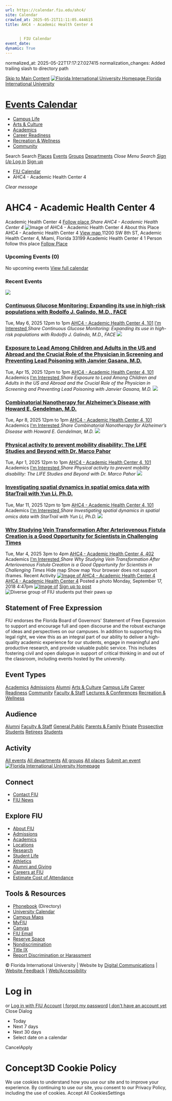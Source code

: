 ```yaml
---
url: https://calendar.fiu.edu/ahc4/
site: Calendar
crawled_at: 2025-05-21T11:11:05.444615
title: AHC4 - Academic Health Center 4
    
    
      | FIU Calendar
event_date: 
dynamic: True
---
```

normalized_at: 2025-05-22T17:17:27.027415
normalization_changes: Added trailing slash to directory path

[Skip to Main Content](https://calendar.fiu.edu/ahc4#main-content)
[![Florida International University Homepage](https://digicdn.fiu.edu/core/_assets/images/logo-top.png) Florida International University](https://www.fiu.edu)
# [Events Calendar ](https://calendar.fiu.edu/)
  * [Campus Life](https://calendar.fiu.edu/calendar?event_types%5B%5D=127595)
  * [Arts & Culture](https://calendar.fiu.edu/calendar?event_types%5B%5D=127590)
  * [Academics](https://calendar.fiu.edu/calendar?event_types%5B%5D=127582)
  * [Career Readiness](https://calendar.fiu.edu/calendar?event_types%5B%5D=127584)
  * [Recreation & Wellness](https://calendar.fiu.edu/calendar?event_types%5B%5D=127603)
  * [Community](https://calendar.fiu.edu/calendar?event_types%5B%5D=127601)


Search Search
[Places](https://calendar.fiu.edu/search/places) [Events](https://calendar.fiu.edu/calendar) [Groups](https://calendar.fiu.edu/search/groups) [Departments](https://calendar.fiu.edu/search/departments)
_Close Menu_
_Search_ [ _Sign Up_ ](https://calendar.fiu.edu/signup?school_id=234)
[Log in](https://calendar.fiu.edu/auth/shib_login?previous_url=https%3A%2F%2Fcalendar.fiu.edu%2Fahc4) [Sign up](https://calendar.fiu.edu/signup?school_id=234)
  * [FIU Calendar](https://calendar.fiu.edu/)
  * AHC4 - Academic Health Center 4


_Clear message_
# AHC4 - Academic Health Center 4
Academic Health Center 4
[ Follow place ](https://calendar.fiu.edu/ahc4/add_friend "Add AHC4 - Academic Health Center 4 to My Places")
_Share AHC4 - Academic Health Center 4_
![Image of AHC4 - Academic Health Center 4](https://localist-images.azureedge.net/photos/728804/card/9ffbdf0f2c0966d6bec64d3c35f3b70a347ef216.jpg)
About this Place
AHC4 - Academic Health Center 4 [View map ](https://calendar.fiu.edu/ahc4#about_map)
11200 SW 8th ST, Academic Health Center 4, Miami, Florida 33199
Academic Health Center 4
1 Person follow this place
[ Follow Place ](https://calendar.fiu.edu/ahc4/add_friend "Add to My Places")
### Upcoming Events (0)
No upcoming events
[View full calendar](https://calendar.fiu.edu/ahc4/calendar)
### Recent Events
[ ![](https://localist-images.azureedge.net/photos/49462660704698/card/d829549ff0c4b1b0324dce4ed698c84014eda04a.jpg) ](https://calendar.fiu.edu/event/continuous-glucose-monitoring-expanding-its-use-in-high-risk-populations-with-rodolfo-j-galindo-md-face)
### [Continuous Glucose Monitoring: Expanding its use in high-risk populations with Rodolfo J. Galindo, M.D., FACE](https://calendar.fiu.edu/event/continuous-glucose-monitoring-expanding-its-use-in-high-risk-populations-with-rodolfo-j-galindo-md-face)
Tue, May 6, 2025 12pm to 1pm 
[ AHC4 - Academic Health Center 4, 101](https://calendar.fiu.edu/ahc4)
[ I'm Interested ](https://calendar.fiu.edu/event/49462655134935/confirm?instance_id=49462655135960&return=https%3A%2F%2Fcalendar.fiu.edu%2Fahc4)
_Share Continuous Glucose Monitoring: Expanding its use in high-risk populations with Rodolfo J. Galindo, M.D., FACE_
[ ![](https://localist-images.azureedge.net/photos/49225288121002/card/bfdb963fc205d351444a81e21406ac076cb111c6.jpg) ](https://calendar.fiu.edu/event/exposure-to-lead-among-children-and-adults-in-the-us-and-abroad-and-the-crucial-role-of-the-physician-in-screening-and-preventing-lead-poisoning-with-janvier-gasana-md)
### [Exposure to Lead Among Children and Adults in the US and Abroad and the Crucial Role of the Physician in Screening and Preventing Lead Poisoning with Janvier Gasana, M.D.](https://calendar.fiu.edu/event/exposure-to-lead-among-children-and-adults-in-the-us-and-abroad-and-the-crucial-role-of-the-physician-in-screening-and-preventing-lead-poisoning-with-janvier-gasana-md)
Tue, Apr 15, 2025 12pm to 1pm 
[ AHC4 - Academic Health Center 4, 101](https://calendar.fiu.edu/ahc4)
Academics
[ I'm Interested ](https://calendar.fiu.edu/event/49225279565370/confirm?instance_id=49225279567419&return=https%3A%2F%2Fcalendar.fiu.edu%2Fahc4)
_Share Exposure to Lead Among Children and Adults in the US and Abroad and the Crucial Role of the Physician in Screening and Preventing Lead Poisoning with Janvier Gasana, M.D._
[ ![](https://localist-images.azureedge.net/photos/49214340147006/card/158f2dd1c5bc798e87109a91f9d3ab5d6d340cbc.jpg) ](https://calendar.fiu.edu/event/combinatorial-nanotherapy-for-alzheimers-disease-with-howard-e-gendelman-md)
### [Combinatorial Nanotherapy for Alzheimer’s Disease with Howard E. Gendelman, M.D.](https://calendar.fiu.edu/event/combinatorial-nanotherapy-for-alzheimers-disease-with-howard-e-gendelman-md)
Tue, Apr 8, 2025 12pm to 1pm 
[ AHC4 - Academic Health Center 4, 101](https://calendar.fiu.edu/ahc4)
Academics
[ I'm Interested ](https://calendar.fiu.edu/event/49214327991360/confirm?instance_id=49214327992385&return=https%3A%2F%2Fcalendar.fiu.edu%2Fahc4)
_Share Combinatorial Nanotherapy for Alzheimer’s Disease with Howard E. Gendelman, M.D._
[ ![](https://localist-images.azureedge.net/photos/49031102331171/card/4c03ea25d55f77aad9d6174eaefbd51f15c411df.jpg) ](https://calendar.fiu.edu/event/the-lifestyle-interventions-for-elders-life-study-lessons-for-mobility-disability-prevention-with-dr-marco-pahor)
### [Physical activity to prevent mobility disability: The LIFE Studies and Beyond with Dr. Marco Pahor](https://calendar.fiu.edu/event/the-lifestyle-interventions-for-elders-life-study-lessons-for-mobility-disability-prevention-with-dr-marco-pahor)
Tue, Apr 1, 2025 12pm to 1pm 
[ AHC4 - Academic Health Center 4, 101](https://calendar.fiu.edu/ahc4)
Academics
[ I'm Interested ](https://calendar.fiu.edu/event/49031102272795/confirm?instance_id=49031102272796&return=https%3A%2F%2Fcalendar.fiu.edu%2Fahc4)
_Share Physical activity to prevent mobility disability: The LIFE Studies and Beyond with Dr. Marco Pahor_
[ ![](https://localist-images.azureedge.net/photos/49028615636371/card/98ba7a3dbee75f5211948bd55d626317fffcee3e.jpg) ](https://calendar.fiu.edu/event/investigating-spatial-dynamics-in-spatial-omics-data-with-startrail-with-yun-li-phd)
### [Investigating spatial dynamics in spatial omics data with StarTrail with Yun Li, Ph.D.](https://calendar.fiu.edu/event/investigating-spatial-dynamics-in-spatial-omics-data-with-startrail-with-yun-li-phd)
Tue, Mar 11, 2025 12pm to 1pm 
[ AHC4 - Academic Health Center 4, 101](https://calendar.fiu.edu/ahc4)
Academics
[ I'm Interested ](https://calendar.fiu.edu/event/48995606960241/confirm?instance_id=48995606960242&return=https%3A%2F%2Fcalendar.fiu.edu%2Fahc4)
_Share Investigating spatial dynamics in spatial omics data with StarTrail with Yun Li, Ph.D._
[ ![](https://localist-images.azureedge.net/photos/624058/card/6f3567bdf86c604e2edfd1647e49fb40d47088d6.jpg) ](https://calendar.fiu.edu/event/why-studying-vein-transformation-after-arteriovenous-fistula-creation-is-a-good-opportunity-for-scientists-in-challenging-times)
### [Why Studying Vein Transformation After Arteriovenous Fistula Creation is a Good Opportunity for Scientists in Challenging Times](https://calendar.fiu.edu/event/why-studying-vein-transformation-after-arteriovenous-fistula-creation-is-a-good-opportunity-for-scientists-in-challenging-times)
Tue, Mar 4, 2025 3pm to 4pm 
[ AHC4 - Academic Health Center 4, 402](https://calendar.fiu.edu/ahc4)
Academics
[ I'm Interested ](https://calendar.fiu.edu/event/48897627028406/confirm?instance_id=48897627029431&return=https%3A%2F%2Fcalendar.fiu.edu%2Fahc4)
_Share Why Studying Vein Transformation After Arteriovenous Fistula Creation is a Good Opportunity for Scientists in Challenging Times_
Hide map Show map
Your browser does not support iframes.
Recent Activity
[![Image of AHC4 - Academic Health Center 4](https://localist-images.azureedge.net/photos/728804/medium/9ffbdf0f2c0966d6bec64d3c35f3b70a347ef216.jpg)](https://calendar.fiu.edu/ahc4)
[AHC4 - Academic Health Center 4](https://calendar.fiu.edu/ahc4)
Posted a photo 
Monday, September 17, 2018 4:47pm
[![Image of ](https://localist-images.azureedge.net/photos/728804/medium/9ffbdf0f2c0966d6bec64d3c35f3b70a347ef216.jpg)](https://calendar.fiu.edu/ahc4/photo/728804)
[Sign up to post](https://calendar.fiu.edu/auth/shib_login?previous_url=https%3A%2F%2Fcalendar.fiu.edu%2Fahc4)
![Diverse group of FIU students put their paws up](https://www.fiu.edu/_assets/images/thumbnail-students-paw.jpg)
## Statement of Free Expression
FIU endorses the Florida Board of Governors' Statement of Free Expression to support and encourage full and open discourse and the robust exchange of ideas and perspectives on our campuses. In addition to supporting this legal right, we view this as an integral part of our ability to deliver a high-quality academic experience for our students, engage in meaningful and productive research, and provide valuable public service. This includes fostering civil and open dialogue in support of critical thinking in and out of the classroom, including events hosted by the university.
## Event Types
[Academics](https://calendar.fiu.edu/calendar?event_types%5B%5D=127582)
[Admissions](https://calendar.fiu.edu/calendar?event_types%5B%5D=127583)
[Alumni](https://calendar.fiu.edu/calendar?event_types%5B%5D=127589)
[Arts & Culture](https://calendar.fiu.edu/calendar?event_types%5B%5D=127590)
[Campus Life](https://calendar.fiu.edu/calendar?event_types%5B%5D=127595)
[Career Readiness](https://calendar.fiu.edu/calendar?event_types%5B%5D=127584)
[Community](https://calendar.fiu.edu/calendar?event_types%5B%5D=127601)
[Faculty & Staff](https://calendar.fiu.edu/calendar?event_types%5B%5D=127602)
[Lectures & Conferences](https://calendar.fiu.edu/calendar?event_types%5B%5D=127587)
[Recreation & Wellness](https://calendar.fiu.edu/calendar?event_types%5B%5D=127603)
## Audience
[Alumni](https://calendar.fiu.edu/calendar?event_types%5B%5D=121721)
[Faculty & Staff](https://calendar.fiu.edu/calendar?event_types%5B%5D=121720)
[General Public](https://calendar.fiu.edu/calendar?event_types%5B%5D=121722)
[Parents & Family](https://calendar.fiu.edu/calendar?event_types%5B%5D=36918157286658)
[Private](https://calendar.fiu.edu/calendar?event_types%5B%5D=129753)
[Prospective Students](https://calendar.fiu.edu/calendar?event_types%5B%5D=121723)
[Retirees](https://calendar.fiu.edu/calendar?event_types%5B%5D=37290279036119)
[Students](https://calendar.fiu.edu/calendar?event_types%5B%5D=121719)
## Activity
[All events](https://calendar.fiu.edu/ahc4/calendar)
[All departments](https://calendar.fiu.edu/search/departments)
[All groups](https://calendar.fiu.edu/browse/groups)
[All places](https://calendar.fiu.edu/browse/places)
[Submit an event](https://calendar.fiu.edu/admin/events/new/basic-information)
[ ![Florida International University Homepage](https://digicdn.fiu.edu/core/_assets/images/footer-logo.svg) ](https://www.fiu.edu/)
## Connect
  * [Contact FIU](https://www.fiu.edu/about/contact-us/index.html)
  * [FIU News](https://news.fiu.edu/)


## Explore FIU
  * [About FIU](https://www.fiu.edu/about/index.html)
  * [Admissions](https://www.fiu.edu/admissions/index.html)
  * [Academics](https://www.fiu.edu/academics/index.html)
  * [Locations](https://www.fiu.edu/locations/index.html)
  * [Research](https://www.fiu.edu/research/index.html)
  * [Student Life](https://www.fiu.edu/student-life/index.html)
  * [Athletics](https://www.fiu.edu/athletics/index.html)
  * [Alumni and Giving](https://www.fiu.edu/alumni-and-giving/index.html)
  * [Careers at FIU](https://hr.fiu.edu/careers/)
  * [Estimate Cost of Attendance](https://onestop.fiu.edu/finances/estimate-your-costs/)


## Tools & Resources
  * [Phonebook](https://phonebook.fiu.edu) (Directory)
  * [University Calendar](https://calendar.fiu.edu/)
  * [Campus Maps](https://campusmaps.fiu.edu/)
  * [MyFIU](https://my.fiu.edu/)
  * [Canvas](https://canvas.fiu.edu)
  * [FIU Email](http://mail.fiu.edu/)
  * [Reserve Space](https://reservespace.fiu.edu/make-reservation/)
  * [Nondiscrimination](https://ace.fiu.edu/civil-rights-and-accessibility/harassment-and-discrimination/)
  * [Title IX](https://ace.fiu.edu/title-ix/)
  * [Report Discrimination or Harassment](https://report.fiu.edu/)


© Florida International University  | Website by [Digital Communications](https://stratcomm.fiu.edu/digital-print/websites/) | [Website Feedback](https://webforms.fiu.edu/view.php?id=370774&element_5=https://calendar.fiu.edu/https://calendar.fiu.edu/) | [Web/Accessibility](https://accessibility.fiu.edu/)
# Log in
or
[Log in with FIU Account](https://calendar.fiu.edu/auth/shib_login?previous_url=https%3A%2F%2Fcalendar.fiu.edu%2Fahc4)
[I forgot my password](https://calendar.fiu.edu/auth/forgot) [I don't have an account yet](https://calendar.fiu.edu/signup?school_id=234)
Close Dialog
  * Today
  * Next 7 days
  * Next 30 days
  * Select date on a calendar


CancelApply
# Concept3D Cookie Policy
We use cookies to understand how you use our site and to improve your experience. By continuing to use our site, you consent to our Privacy Policy, including the use of cookies. 
Accept All CookiesSettings

